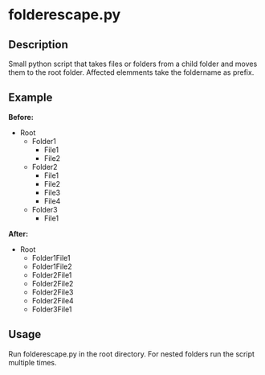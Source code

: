 # folderescape.py

## Description
Small python script that takes files or folders from a child folder and moves them to the root folder. Affected elemments take the foldername as prefix.

## Example
**Before:**

* Root
  * Folder1
    * File1
    * File2
  * Folder2
    * File1
    * File2
    * File3
    * File4
  * Folder3
    * File1

**After:**

* Root
  * Folder1File1
  * Folder1File2
  * Folder2File1
  * Folder2File2
  * Folder2File3
  * Folder2File4
  * Folder3File1



## Usage
Run folderescape.py in the root directory. For nested folders run the script multiple times.
